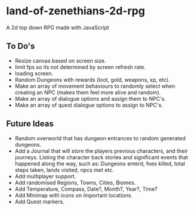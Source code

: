 # land-of-zenethians-2d-rpg
A 2d top down RPG made with JavaScript


## To Do's
* Resize canvas based on screen size.
* limit fps so its not determined by screen refresh rate.
* loading screen.
* Random Dungeons with rewards (loot, gold, weapons, xp, etc).
* Make an array of movement behaviours to randomly select when creating an NPC (makes them feel more alive and random).
* Make an array of dialogue options and assign them to NPC's.
* Make an array of quest dialogue options to assign to NPC's.


## Future Ideas
* Random overworld that has dungeon entrances to random generated dungeons.
* Add a Journal that will store the players previous characters, and their journeys. Listing the character back stories and significant events that happened along the way, such as: Dungeons enterd, foes killed, total steps taken, lands visited, npcs met etc.
* Add multiplayer support.
* Add randomised Regions, Towns, Cities, Biomes.
* Add Temperature, Compass, Date?, Month?, Year?, Time?
* Add Minimap with icons on Important locations.
* Add Quest markers.